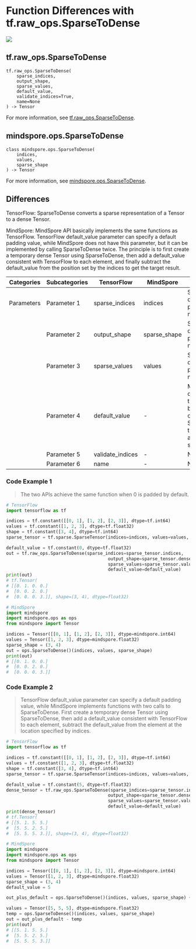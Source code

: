 # Function Differences with tf.raw_ops.SparseToDense

<a href="https://gitee.com/mindspore/docs/blob/master/docs/mindspore/source_en/note/api_mapping/tensorflow_diff/SparseToDense.md" target="_blank"><img src="https://mindspore-website.obs.cn-north-4.myhuaweicloud.com/website-images/master/resource/_static/logo_source_en.png"></a>

## tf.raw_ops.SparseToDense

```text
tf.raw_ops.SparseToDense(
    sparse_indices,
    output_shape,
    sparse_values,
    default_value,
    validate_indices=True,
    name=None
) -> Tensor
```

For more information, see [tf.raw_ops.SparseToDense](https://tensorflow.google.cn/versions/r2.6/api_docs/python/tf/raw_ops/SparseToDense).

## mindspore.ops.SparseToDense

```text
class mindspore.ops.SparseToDense(
    indices,
    values,
    sparse_shape
) -> Tensor
```

For more information, see [mindspore.ops.SparseToDense](https://www.mindspore.cn/docs/en/master/api_python/ops/mindspore.ops.SparseToDense.html).

## Differences

TensorFlow: SparseToDense converts a sparse representation of a Tensor to a dense Tensor.

MindSpore: MindSpore API basically implements the same functions as TensorFlow. TensorFlow default_value parameter can specify a default padding value, while MindSpore does not have this parameter, but it can be implemented by calling SparseToDense twice. The principle is to first create a temporary dense Tensor using SparseToDense, then add a default_value consistent with TensorFlow to each element, and finally subtract the default_value from the position set by the indices to get the target result.

| Categories | Subcategories |TensorFlow | MindSpore | Differences |
| --- | --- | --- | --- |---|
| Parameters | Parameter 1  | sparse_indices            | indices       | Same function, different parameter names         |
|      | Parameter 2  | output_shape              | sparse_shape   | Same function, different parameter names       |
|      | Parameter 3  | sparse_values             | values         | Same function, different parameter names      |
|      | Parameter 4  | default_value             | -             | MindSpore does not have this parameter, but you can call SparseToDense twice to achieve the same function     |
|      | Parameter 5  | validate_indices          | -             | Not involved        |
|      | Parameter 6  | name                      | -        | Not involved |

### Code Example 1

> The two APIs achieve the same function when 0 is padded by default.

```python
# TensorFlow
import tensorflow as tf

indices = tf.constant([[0, 1], [1, 2], [2, 3]], dtype=tf.int64)
values = tf.constant([1, 2, 3], dtype=tf.float32)
shape = tf.constant([3, 4], dtype=tf.int64)
sparse_tensor = tf.sparse.SparseTensor(indices=indices, values=values, dense_shape=shape)

default_value = tf.constant(0, dtype=tf.float32)
out = tf.raw_ops.SparseToDense(sparse_indices=sparse_tensor.indices,
                                       output_shape=sparse_tensor.dense_shape,
                                       sparse_values=sparse_tensor.values,
                                       default_value=default_value)
print(out)
# tf.Tensor(
# [[0. 1. 0. 0.]
#  [0. 0. 2. 0.]
#  [0. 0. 0. 3.]], shape=(3, 4), dtype=float32)

# MindSpore
import mindspore
import mindspore.ops as ops
from mindspore import Tensor

indices = Tensor([[0, 1], [1, 2], [2, 3]], dtype=mindspore.int64)
values = Tensor([1, 2, 3], dtype=mindspore.float32)
sparse_shape = (3, 4)
out = ops.SparseToDense()(indices, values, sparse_shape)
print(out)
# [[0. 1. 0. 0.]
#  [0. 0. 2. 0.]
#  [0. 0. 0. 3.]]
```

### Code Example 2

> TensorFlow default_value parameter can specify a default padding value, while MindSpore implements functions with two calls to SparseToDense. First create a temporary dense Tensor using SparseToDense, then add a default_value consistent with TensorFlow to each element, subtract the default_value from the element at the location specified by indices.

```python
# TensorFlow
import tensorflow as tf

indices = tf.constant([[0, 1], [1, 2], [2, 3]], dtype=tf.int64)
values = tf.constant([1, 2, 3], dtype=tf.float32)
shape = tf.constant([3, 4], dtype=tf.int64)
sparse_tensor = tf.sparse.SparseTensor(indices=indices, values=values, dense_shape=shape)

default_value = tf.constant(5, dtype=tf.float32)
dense_tensor = tf.raw_ops.SparseToDense(sparse_indices=sparse_tensor.indices,
                                       output_shape=sparse_tensor.dense_shape,
                                       sparse_values=sparse_tensor.values,
                                       default_value=default_value)
print(dense_tensor)
# tf.Tensor(
# [[5. 1. 5. 5.]
#  [5. 5. 2. 5.]
#  [5. 5. 5. 3.]], shape=(3, 4), dtype=float32)

# MindSpore
import mindspore
import mindspore.ops as ops
from mindspore import Tensor

indices = Tensor([[0, 1], [1, 2], [2, 3]], dtype=mindspore.int64)
values = Tensor([1, 2, 3], dtype=mindspore.float32)
sparse_shape = (3, 4)
default_value = 5

out_plus_default = ops.SparseToDense()(indices, values, sparse_shape) + default_value

values = Tensor([5, 5, 5], dtype=mindspore.float32)
temp = ops.SparseToDense()(indices, values, sparse_shape)
out = out_plus_default - temp
print(out)
# [[5. 1. 5. 5.]
#  [5. 5. 2. 5.]
#  [5. 5. 5. 3.]]
```
